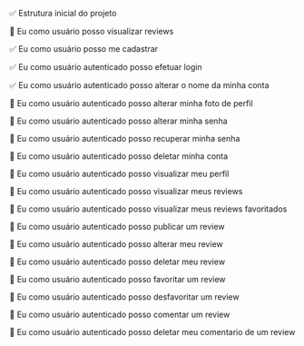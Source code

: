 :white_check_mark: Estrutura inicial do projeto

:black_square_button: Eu como usuário posso visualizar reviews 

:white_check_mark: Eu como usuário posso me cadastrar 

:white_check_mark: Eu como usuário autenticado posso efetuar login 

:white_check_mark: Eu como usuário autenticado posso alterar o nome da minha conta 

:black_square_button: Eu como usuário autenticado posso alterar minha foto de perfil

:black_square_button: Eu como usuário autenticado posso alterar minha senha 

:black_square_button: Eu como usuário autenticado posso recuperar minha senha 

:black_square_button: Eu como usuário autenticado posso deletar minha conta 

:black_square_button: Eu como usuário autenticado posso visualizar meu perfil

:black_square_button: Eu como usuário autenticado posso visualizar meus reviews 

:black_square_button: Eu como usuário autenticado posso visualizar meus reviews favoritados

:black_square_button: Eu como usuário autenticado posso publicar um review 

:black_square_button: Eu como usuário autenticado posso alterar meu review

:black_square_button: Eu como usuário autenticado posso deletar meu review 

:black_square_button: Eu como usuário autenticado posso favoritar um review 

:black_square_button: Eu como usuário autenticado posso desfavoritar um review 

:black_square_button: Eu como usuário autenticado posso comentar um review 

:black_square_button: Eu como usuário autenticado posso deletar meu comentario de um review 
